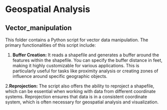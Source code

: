 # Geospatial Analysis
## Vector_manipulation
This folder contains a Python script for vector data manipulation. The primary functionalities of this script include:

1. **Buffer Creation:** It reads a shapefile and generates a buffer around the features within the shapefile. You can specify the buffer distance in feet, making it highly customizable for various applications. This is particularly useful for tasks like proximity analysis or creating zones of influence around specific geographic objects.

2.**Reprojection:** The script also offers the ability to reproject a shapefile, which can be essential when working with data from different coordinate systems. Reprojection ensures that data is in a consistent coordinate system, which is often necessary for geospatial analysis and visualization.

